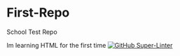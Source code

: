 # First-Repo
School Test Repo

Im learning HTML for the first time
[![GitHub Super-Linter](https://github.com/DezEv/First-Repo/workflows/Lint%20Code%20Base/badge.svg)](https://github.com/marketplace/actions/super-linter)
